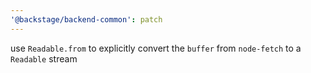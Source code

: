 ```yaml
---
'@backstage/backend-common': patch
---
```


use `Readable.from` to explicitly convert the `buffer` from `node-fetch` to a `Readable` stream
